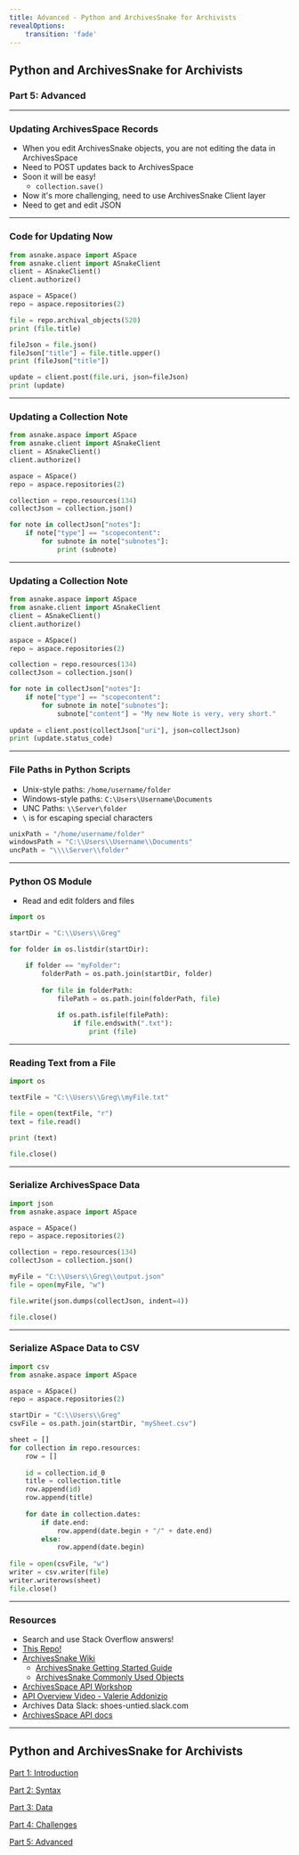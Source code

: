 ```yaml
---
title: Advanced - Python and ArchivesSnake for Archivists
revealOptions:
    transition: 'fade'
---
```


## Python and ArchivesSnake for Archivists

### Part 5: Advanced

---

### Updating ArchivesSpace Records

* When you edit ArchivesSnake objects, you are not editing the data in ArchivesSpace
* Need to POST updates back to ArchivesSpace
* Soon it will be easy!
    * `collection.save()`
* Now it's more challenging, need to use ArchivesSnake Client layer
* Need to get and edit JSON

---

### Code for Updating Now

```python
from asnake.aspace import ASpace
from asnake.client import ASnakeClient
client = ASnakeClient()
client.authorize()

aspace = ASpace()
repo = aspace.repositories(2)

file = repo.archival_objects(520)
print (file.title)

fileJson = file.json()
fileJson["title"] = file.title.upper()
print (fileJson["title"])

update = client.post(file.uri, json=fileJson)
print (update)
```

---

### Updating a Collection Note

```python
from asnake.aspace import ASpace
from asnake.client import ASnakeClient
client = ASnakeClient()
client.authorize()

aspace = ASpace()
repo = aspace.repositories(2)

collection = repo.resources(134)
collectJson = collection.json()

for note in collectJson["notes"]:
    if note["type"] == "scopecontent":
        for subnote in note["subnotes"]:
            print (subnote)
```

---

### Updating a Collection Note

```python
from asnake.aspace import ASpace
from asnake.client import ASnakeClient
client = ASnakeClient()
client.authorize()

aspace = ASpace()
repo = aspace.repositories(2)

collection = repo.resources(134)
collectJson = collection.json()

for note in collectJson["notes"]:
    if note["type"] == "scopecontent":
        for subnote in note["subnotes"]:
            subnote["content"] = "My new Note is very, very short."
            
update = client.post(collectJson["uri"], json=collectJson)
print (update.status_code)
```

---

### File Paths in Python Scripts

* Unix-style paths: `/home/username/folder`
* Windows-style paths: `C:\Users\Username\Documents`
* UNC Paths: `\\Server\folder`
* `\` is for escaping special characters

```python
unixPath = "/home/username/folder"
windowsPath = "C:\\Users\\Username\\Documents"
uncPath = "\\\\Server\\folder"

```

---

### Python OS Module

* Read and edit folders and files

```python
import os

startDir = "C:\\Users\\Greg"

for folder in os.listdir(startDir):

    if folder == "myFolder":
        folderPath = os.path.join(startDir, folder)
        
        for file in folderPath:
            filePath = os.path.join(folderPath, file)
            
            if os.path.isfile(filePath):
                if file.endswith(".txt"):
                    print (file)
```

---

### Reading Text from a File

```python
import os

textFile = "C:\\Users\\Greg\\myFile.txt"

file = open(textFile, "r")
text = file.read()

print (text)

file.close()
```

---

### Serialize ArchivesSpace Data

```python
import json
from asnake.aspace import ASpace

aspace = ASpace()
repo = aspace.repositories(2)

collection = repo.resources(134)
collectJson = collection.json()

myFile = "C:\\Users\\Greg\\output.json"
file = open(myFile, "w")

file.write(json.dumps(collectJson, indent=4))

file.close()
```

---

### Serialize ASpace Data to CSV

```python
import csv
from asnake.aspace import ASpace

aspace = ASpace()
repo = aspace.repositories(2)

startDir = "C:\\Users\\Greg"
csvFile = os.path.join(startDir, "mySheet.csv")

sheet = []
for collection in repo.resources:
    row = []
    
    id = collection.id_0
    title = collection.title
    row.append(id)
    row.append(title)
    
    for date in collection.dates:
        if date.end:
            row.append(date.begin + "/" + date.end)
        else:
            row.append(date.begin)
        
file = open(csvFile, "w")
writer = csv.writer(file)
writer.writerows(sheet)
file.close()
```

---

### Resources

* Search and use Stack Overflow answers!
* [This Repo!](https://github.com/gwiedeman/IntroPythonASnake)
* [ArchivesSnake Wiki](https://github.com/archivesspace-labs/ArchivesSnake/wiki)
    * [ArchivesSnake Getting Started Guide](https://github.com/archivesspace-labs/ArchivesSnake/wiki/Getting-Started-Guide)
    * [ArchivesSnake Commonly Used Objects](https://github.com/archivesspace-labs/ArchivesSnake/wiki/Commonly-Used-Objects)
* [ArchivesSpace API Workshop](https://github.com/archivesspace/api-training)
* [API Overview Video - Valerie Addonizio](https://www.youtube.com/watch?v=NUtuQ-LqAr4)
* Archives Data Slack: shoes-untied.slack.com
* [ArchivesSpace API docs](https://archivesspace.github.io/archivesspace/api/)

---

## Python and ArchivesSnake for Archivists

[Part 1: Introduction](introduction.html)

[Part 2: Syntax](syntax.html)

[Part 3: Data](data.html)

[Part 4: Challenges](challenges.html)

[Part 5: Advanced](advanced.html)
